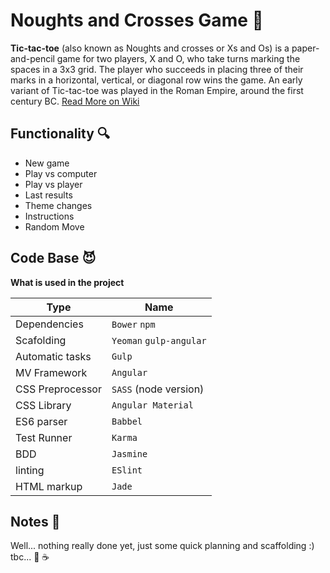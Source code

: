 # Noughts and Crosses Game :space_invader:
**Tic-tac-toe** (also known as Noughts and crosses or Xs and Os) is a paper-and-pencil game for two players, X and O, who take turns marking the spaces in a 3x3 grid. The player who succeeds in placing three of their marks in a horizontal, vertical, or diagonal row wins the game.
An early variant of Tic-tac-toe was played in the Roman Empire, around the first century BC.
 [Read More on Wiki](https://en.wikipedia.org/wiki/Tic-tac-toe)
 
## Functionality :mag:
- New game
- Play vs computer
- Play vs player
- Last results
- Theme changes
- Instructions
- Random Move

## Code Base :smiling_imp:
**What is used in the project**

Type|Name
-|-
Dependencies | `Bower` `npm`
Scafolding | `Yeoman` `gulp-angular`
Automatic tasks | `Gulp`
MV Framework | `Angular`
CSS Preprocessor | `SASS` (node version)
CSS Library | `Angular Material`
ES6 parser | `Babbel`
Test Runner | `Karma`
BDD | `Jasmine`
linting | `ESlint`
HTML markup | `Jade`


## Notes :scroll:
Well... nothing really done yet, just some quick planning and scaffolding :)
tbc... :pill: :coffee:
